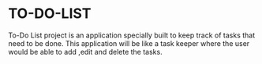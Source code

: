 # TO-DO-LIST
To-Do List project is an application specially built to keep track of tasks that need to be done. This application will be like a task keeper where the user would be able to add ,edit and delete the tasks.

